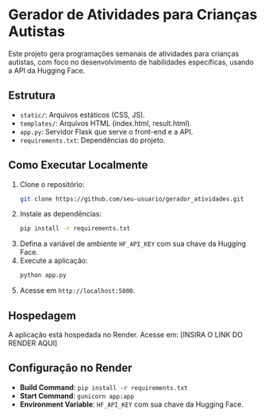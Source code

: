 # Gerador de Atividades para Crianças Autistas

Este projeto gera programações semanais de atividades para crianças autistas, com foco no desenvolvimento de habilidades específicas, usando a API da Hugging Face.

## Estrutura
- `static/`: Arquivos estáticos (CSS, JS).
- `templates/`: Arquivos HTML (index.html, result.html).
- `app.py`: Servidor Flask que serve o front-end e a API.
- `requirements.txt`: Dependências do projeto.

## Como Executar Localmente
1. Clone o repositório:
   ```bash
   git clone https://github.com/seu-usuario/gerador_atividades.git
   ```
2. Instale as dependências:
   ```bash
   pip install -r requirements.txt
   ```
3. Defina a variável de ambiente `HF_API_KEY` com sua chave da Hugging Face.
4. Execute a aplicação:
   ```bash
   python app.py
   ```
5. Acesse em `http://localhost:5000`.

## Hospedagem
A aplicação está hospedada no Render. Acesse em: [INSIRA O LINK DO RENDER AQUI]

## Configuração no Render
- **Build Command**: `pip install -r requirements.txt`
- **Start Command**: `gunicorn app:app`
- **Environment Variable**: `HF_API_KEY` com sua chave da Hugging Face.